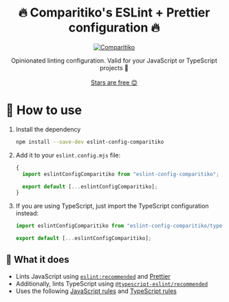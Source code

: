 <h1 align="center">
  🔥 Comparitiko's ESLint + Prettier configuration 🔥
</h1>

<p align="center">
    <a href="https://github.com/Comparitiko"><img src="https://img.shields.io/badge/Comparitiko-green.svg?style=flat-square" alt="Comparitiko"/></a>
</p>

<p align="center">
  Opinionated linting configuration. Valid for your JavaScript or TypeScript projects 🤟
  <br />
	<br />
	<a href="https://github.com/Comparitiko/eslint-config-comparitiko/stargazers">Stars are free 😊</a>

</p>

# 👀 How to use

1. Install the dependency
   ```bash
   npm install --save-dev eslint-config-comparitiko
   ```
2. Add it to your `eslint.config.mjs` file:

   ```js
   {
     import eslintConfigComparitiko from "eslint-config-comparitiko";

     export default [...eslintConfigComparitiko];
   }
   ```

3. If you are using TypeScript, just import the TypeScript configuration instead:

   ```js
   import eslintConfigComparitiko from "eslint-config-comparitiko/typescript";

   export default [...eslintConfigComparitiko];
   ```

## 🤔 What it does

- Lints JavaScript using [`eslint:recommended`](https://eslint.org/docs/latest/user-guide/configuring/configuration-files#using-eslintrecommended) and [Prettier](https://prettier.io/)
- Additionally, lints TypeScript using [`@typescript-eslint/recommended`](https://typescript-eslint.io/docs/linting/configs)
- Uses the following [JavaScript rules](https://github.com/Comparitiko/eslint-config-comparitiko/blob/main/eslint.config.mjs) and [TypeScript rules](https://github.com/Comparitiko/eslint-config-comparitiko/blob/main/typescript.js)
